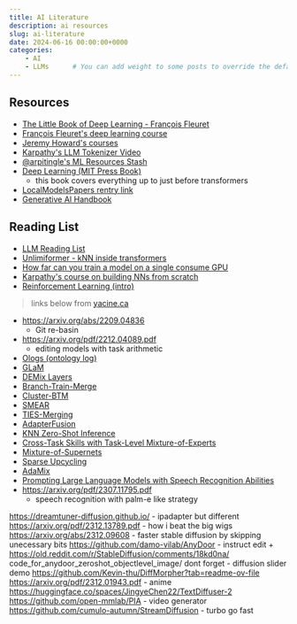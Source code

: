 ```yaml
---
title: AI Literature
description: ai resources
slug: ai-literature
date: 2024-06-16 00:00:00+0000
categories:
    - AI
    - LLMs      # You can add weight to some posts to override the default sorting (date descending)
---
```


## Resources
- [The Little Book of Deep Learning - François Fleuret](https://fleuret.org/francois/lbdl.html)
- [François Fleuret's deep learning course](https://fleuret.org/dlc/)
- [Jeremy Howard's courses](https://course.fast.ai/)
- [Karpathy's LLM Tokenizer Video](https://www.youtube.com/watch?v=zduSFxRajkE)
- [@arpitingle's ML Resources Stash](https://arc.net/e/D242E263-31FD-4CF9-A2D5-B67519C049AF)
- [Deep Learning (MIT Press Book)](https://www.deeplearningbook.org/)
  + this book covers everything up to just before transformers
- [LocalModelsPapers rentry link](https://rentry.org/LocalModelsPapers)
- [Generative AI Handbook](https://genai-handbook.github.io/)

## Reading List
- [LLM Reading List](https://gist.github.com/veekaybee/be375ab33085102f9027853128dc5f0e)
- [Unlimiformer - kNN inside transformers](https://arxiv.org/abs/2305.01625/)
- [How far can you train a model on a single consume GPU](https://arxiv.org/pdf/2212.14034.pdf)
- [Karpathy's course on building NNs from scratch](https://karpathy.ai/zero-to-hero.html)
- [Reinforcement Learning (intro)](http://incompleteideas.net/book/the-book-2nd.html)


> links below from [yacine.ca](https://yacine.ca/)

- https://arxiv.org/abs/2209.04836
  - Git re-basin
- https://arxiv.org/pdf/2212.04089.pdf
  - editing models with task arithmetic
- [Ologs (ontology log) ](https://math.mit.edu/~dspivak/informatics/olog.pdf)
- [GLaM](https://arxiv.org/pdf/2112.06905.pdf)
- [DEMix Layers](https://arxiv.org/pdf/2108.05036.pdf)
- [Branch-Train-Merge](https://arxiv.org/pdf/2208.03306.pdf)
- [Cluster-BTM](https://arxiv.org/abs/2303.14177)
- [SMEAR](https://arxiv.org/pdf/2306.03745.pdf)
- [TIES-Merging](https://arxiv.org/abs/2306.01708)
- [AdapterFusion](https://arxiv.org/pdf/2005.00247.pdf)
- [KNN Zero-Shot Inference](https://suchin.io/assets/knnprompt.pdf)
- [Cross-Task Skills with Task-Level Mixture-of-Experts](https://arxiv.org/abs/2205.12701)
- [Mixture-of-Supernets](https://arxiv.org/pdf/2306.04845.pdf)
- [Sparse Upcycling](https://arxiv.org/abs/2212.05055)
- [AdaMix](https://www.microsoft.com/en-us/research/uploads/prod/2022/05/Mixture_of_Adaptations_EMNLP_2022-2.pdf)
- [Prompting Large Language Models with Speech Recognition Abilities](https://arxiv.org/pdf/2307.11795.pdf)
- https://arxiv.org/pdf/2307.11795.pdf
  - speech recognition with palm-e like strategy

https://dreamtuner-diffusion.github.io/ - ipadapter but different
https://arxiv.org/pdf/2312.13789.pdf - how i beat the big wigs
https://arxiv.org/abs/2312.09608 - faster stable diffusion by skipping unecessary bits
https://github.com/damo-vilab/AnyDoor - instruct edit + https://old.reddit.com/r/StableDiffusion/comments/18kd0na/ code_for_anydoor_zeroshot_objectlevel_image/
dont forget - diffusion slider demo https://github.com/Kevin-thu/DiffMorpher?tab=readme-ov-file
https://arxiv.org/pdf/2312.01943.pdf - anime
https://huggingface.co/spaces/JingyeChen22/TextDiffuser-2
https://github.com/open-mmlab/PIA - video generator
https://github.com/cumulo-autumn/StreamDiffusion - turbo go fast
